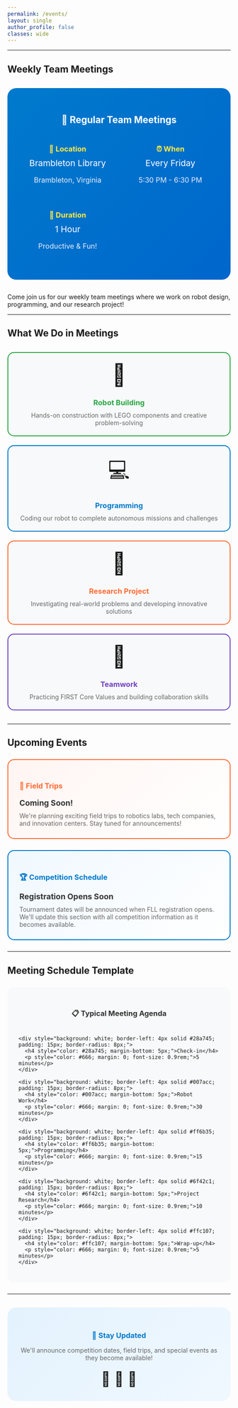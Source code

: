 ```yaml
---
permalink: /events/
layout: single
author_profile: false
classes: wide
---
```



---

## Weekly Team Meetings

<div style="background: linear-gradient(135deg, #007acc, #0066cc); color: white; padding: 30px; border-radius: 20px; margin: 30px 0; text-align: center;">
  <h2 style="color: white; margin-bottom: 20px;">🏢 Regular Team Meetings</h2>
  <div style="display: grid; grid-template-columns: repeat(auto-fit, minmax(200px, 1fr)); gap: 20px; margin: 20px 0;">
    <div>
      <h3 style="color: #ffeb3b; margin-bottom: 10px;">📍 Location</h3>
      <p style="font-size: 1.2rem; margin: 0;">Brambleton Library</p>
      <p style="font-size: 1rem; opacity: 0.9;">Brambleton, Virginia</p>
    </div>
    <div>
      <h3 style="color: #ffeb3b; margin-bottom: 10px;">⏰ When</h3>
      <p style="font-size: 1.2rem; margin: 0;">Every Friday</p>
      <p style="font-size: 1rem; opacity: 0.9;">5:30 PM - 6:30 PM</p>
    </div>
    <div>
      <h3 style="color: #ffeb3b; margin-bottom: 10px;">🎯 Duration</h3>
      <p style="font-size: 1.2rem; margin: 0;">1 Hour</p>
      <p style="font-size: 1rem; opacity: 0.9;">Productive & Fun!</p>
    </div>
  </div>
</div>

Come join us for our weekly team meetings where we work on robot design, programming, and our research project!

---

## What We Do in Meetings

<div style="display: grid; grid-template-columns: repeat(auto-fit, minmax(250px, 1fr)); gap: 20px; margin: 30px 0;">
  
  <div style="background: #f8f9fa; border: 2px solid #28a745; border-radius: 15px; padding: 20px; text-align: center;">
    <div style="font-size: 3rem; margin-bottom: 15px;">🔧</div>
    <h3 style="color: #28a745; margin-bottom: 10px;">Robot Building</h3>
    <p style="color: #666; margin: 0;">Hands-on construction with LEGO components and creative problem-solving</p>
  </div>
  
  <div style="background: #f8f9fa; border: 2px solid #007acc; border-radius: 15px; padding: 20px; text-align: center;">
    <div style="font-size: 3rem; margin-bottom: 15px;">💻</div>
    <h3 style="color: #007acc; margin-bottom: 10px;">Programming</h3>
    <p style="color: #666; margin: 0;">Coding our robot to complete autonomous missions and challenges</p>
  </div>
  
  <div style="background: #f8f9fa; border: 2px solid #ff6b35; border-radius: 15px; padding: 20px; text-align: center;">
    <div style="font-size: 3rem; margin-bottom: 15px;">🔬</div>
    <h3 style="color: #ff6b35; margin-bottom: 10px;">Research Project</h3>
    <p style="color: #666; margin: 0;">Investigating real-world problems and developing innovative solutions</p>
  </div>
  
  <div style="background: #f8f9fa; border: 2px solid #6f42c1; border-radius: 15px; padding: 20px; text-align: center;">
    <div style="font-size: 3rem; margin-bottom: 15px;">🤝</div>
    <h3 style="color: #6f42c1; margin-bottom: 10px;">Teamwork</h3>
    <p style="color: #666; margin: 0;">Practicing FIRST Core Values and building collaboration skills</p>
  </div>
  
</div>

---

## Upcoming Events

<div style="border: 2px solid #ff6b35; border-radius: 15px; padding: 25px; margin: 25px 0; background: linear-gradient(135deg, #fff5f2, #ffffff);">
  <h3 style="color: #ff6b35; margin-bottom: 15px;">🎯 Field Trips</h3>
  <p style="font-size: 1.1rem; color: #333; margin-bottom: 10px;"><strong>Coming Soon!</strong></p>
  <p style="color: #666; margin: 0;">We're planning exciting field trips to robotics labs, tech companies, and innovation centers. Stay tuned for announcements!</p>
</div>

<div style="border: 2px solid #007acc; border-radius: 15px; padding: 25px; margin: 25px 0; background: linear-gradient(135deg, #f0f8ff, #ffffff);">
  <h3 style="color: #007acc; margin-bottom: 15px;">🏆 Competition Schedule</h3>
  <p style="font-size: 1.1rem; color: #333; margin-bottom: 10px;"><strong>Registration Opens Soon</strong></p>
  <p style="color: #666; margin: 0;">Tournament dates will be announced when FLL registration opens. We'll update this section with all competition information as it becomes available.</p>
</div>

---

## Meeting Schedule Template

<div style="background: #f8f9fa; border-radius: 15px; padding: 25px; margin: 25px 0;">
  <h3 style="color: #333; margin-bottom: 20px; text-align: center;">📋 Typical Meeting Agenda</h3>
  
  <div style="display: grid; grid-template-columns: repeat(auto-fit, minmax(200px, 1fr)); gap: 15px;">
    
    <div style="background: white; border-left: 4px solid #28a745; padding: 15px; border-radius: 8px;">
      <h4 style="color: #28a745; margin-bottom: 5px;">Check-in</h4>
      <p style="color: #666; margin: 0; font-size: 0.9rem;">5 minutes</p>
    </div>
    
    <div style="background: white; border-left: 4px solid #007acc; padding: 15px; border-radius: 8px;">
      <h4 style="color: #007acc; margin-bottom: 5px;">Robot Work</h4>
      <p style="color: #666; margin: 0; font-size: 0.9rem;">30 minutes</p>
    </div>
    
    <div style="background: white; border-left: 4px solid #ff6b35; padding: 15px; border-radius: 8px;">
      <h4 style="color: #ff6b35; margin-bottom: 5px;">Programming</h4>
      <p style="color: #666; margin: 0; font-size: 0.9rem;">15 minutes</p>
    </div>
    
    <div style="background: white; border-left: 4px solid #6f42c1; padding: 15px; border-radius: 8px;">
      <h4 style="color: #6f42c1; margin-bottom: 5px;">Project Research</h4>
      <p style="color: #666; margin: 0; font-size: 0.9rem;">10 minutes</p>
    </div>
    
    <div style="background: white; border-left: 4px solid #ffc107; padding: 15px; border-radius: 8px;">
      <h4 style="color: #ffc107; margin-bottom: 5px;">Wrap-up</h4>
      <p style="color: #666; margin: 0; font-size: 0.9rem;">5 minutes</p>
    </div>
    
  </div>
</div>

---

<div style="text-align: center; background: linear-gradient(135deg, #e3f2fd, #f0f8ff); padding: 30px; border-radius: 20px; margin: 30px 0;">
  <h3 style="color: #007acc; margin-bottom: 15px;">📅 Stay Updated</h3>
  <p style="color: #666; margin-bottom: 20px;">We'll announce competition dates, field trips, and special events as they become available!</p>
  <div style="font-size: 2rem; margin-top: 15px;">🧱 🤖 🚀</div>
</div>